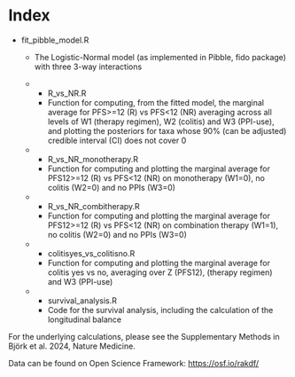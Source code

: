 
# Index
* fit_pibble_model.R
   * The Logistic-Normal model (as implemented in Pibble, fido package) with three 3-way interactions


  * * R_vs_NR.R
    * Function for computing, from the fitted model, the marginal average for PFS>=12 (R) vs PFS<12 (NR) averaging across all levels of W1 (therapy regimen), W2 (colitis) and W3 (PPI-use), and plotting the posteriors for taxa whose 90% (can be adjusted) credible interval (CI) does not cover 0


  * * R_vs_NR_monotherapy.R
    * Function for computing and plotting the marginal average for PFS12>=12 (R) vs PFS<12 (NR) on monotherapy (W1=0), no colitis (W2=0) and no PPIs (W3=0)


  * * R_vs_NR_combitherapy.R
    * Function for computing and plotting the marginal average for PFS12>=12 (R) vs PFS<12 (NR) on combination therapy (W1=1), no colitis (W2=0) and no PPIs (W3=0)


  * * colitisyes_vs_colitisno.R
    * Function for computing and plotting the marginal average for colitis yes vs no, averaging over Z (PFS12), (therapy regimen) and W3 (PPI-use)

  * * survival_analysis.R 
    * Code for the survival analysis, including the calculation of the longitudinal balance

   
For the underlying calculations, please see the Supplementary Methods in Björk et al. 2024, Nature Medicine.

Data can be found on Open Science Framework: https://osf.io/rakdf/
